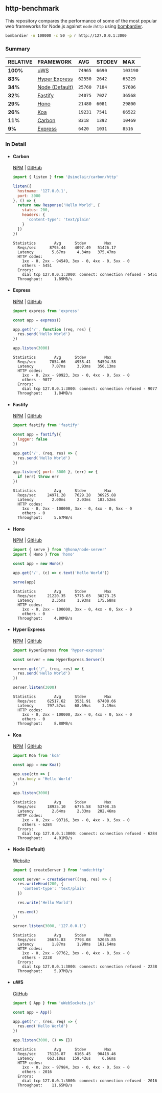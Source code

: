 ## http-benchmark

This repository compares the performance of some of the most popular web frameworks for Node.js against `node:http` using [bombardier](https://github.com/codesenberg/bombardier).

```bash
bombardier -n 100000 -c 50 -p r http://127.0.0.1:3000
```

### Summary

| RELATIVE | FRAMEWORK | AVG | STDDEV | MAX |
| :--- | :--- | :--- | :--- | :--- |
| **100%** | [uWS](#uws) | `74965` | `6690` | `103190` |
| **83%** | [Hyper Express](#hyper-express) | `62550` | `2642` | `65229` |
| **34%** | [Node (Default)](#node-default) | `25760` | `7184` | `57606` |
| **32%** | [Fastify](#fastify) | `24075` | `7027` | `36568` |
| **29%** | [Hono](#hono) | `21480` | `6081` | `29800` |
| **26%** | [Koa](#koa) | `19231` | `7541` | `66522` |
| **11%** | [Carbon](#carbon) | `8318` | `1392` | `10469` |
| **9%** | [Express](#express) | `6420` | `1031` | `8516` |


### In Detail

- #### Carbon
  [NPM](https://npmjs.com/@sinclair/carbon) | [GitHub](https://github.com/sinclairzx81/carbon)
  ```js
  import { listen } from '@sinclair/carbon/http'

  listen({
    hostname: '127.0.0.1',
    port: 3000
  }, () => {
    return new Response('Hello World', {
      status: 200,
      headers: {
        'content-type': 'text/plain'
      }
    })
  })
  ```

  ```
  Statistics        Avg      Stdev        Max
    Reqs/sec      8795.44    4097.49   51426.17
    Latency        5.67ms     4.34ms   375.47ms
    HTTP codes:
      1xx - 0, 2xx - 94549, 3xx - 0, 4xx - 0, 5xx - 0
      others - 5451
    Errors:
      dial tcp 127.0.0.1:3000: connect: connection refused - 5451
    Throughput:     1.89MB/s
  ```

- #### Express
  [NPM](https://npmjs.com/express) | [GitHub](https://github.com/expressjs/express)
  ```js
  import express from 'express'

  const app = express()

  app.get('/', function (req, res) {
    res.send('Hello World')
  })

  app.listen(3000)
  ```

  ```
  Statistics        Avg      Stdev        Max
    Reqs/sec      7054.66    4958.41   54594.58
    Latency        7.07ms     3.93ms   356.13ms
    HTTP codes:
      1xx - 0, 2xx - 90923, 3xx - 0, 4xx - 0, 5xx - 0
      others - 9077
    Errors:
      dial tcp 127.0.0.1:3000: connect: connection refused - 9077
    Throughput:     1.84MB/s
  ```

- #### Fastify
  [NPM](https://npmjs.com/fastify) | [GitHub](https://github.com/fastify/fastify)
  ```js
  import fastify from 'fastify'

  const app = fastify({
    logger: false
  })

  app.get('/', (req, res) => {
    res.send('Hello World')
  })

  app.listen({ port: 3000 }, (err) => {
    if (err) throw err
  })
  ```

  ```
  Statistics        Avg      Stdev        Max
    Reqs/sec     24971.28    7629.28   36925.88
    Latency        2.00ms     2.03ms   183.52ms
    HTTP codes:
      1xx - 0, 2xx - 100000, 3xx - 0, 4xx - 0, 5xx - 0
      others - 0
    Throughput:     5.67MB/s
  ```

- #### Hono
  [NPM](https://npmjs.com/hono) | [GitHub](https://github.com/honojs/hono)
  ```js
  import { serve } from '@hono/node-server'
  import { Hono } from 'hono'

  const app = new Hono()

  app.get('/', (c) => c.text('Hello World'))

  serve(app)
  ```

  ```
  Statistics        Avg      Stdev        Max
    Reqs/sec     21220.35    5775.03   30273.25
    Latency        2.35ms     1.93ms   175.68ms
    HTTP codes:
      1xx - 0, 2xx - 100000, 3xx - 0, 4xx - 0, 5xx - 0
      others - 0
    Throughput:     4.80MB/s
  ```

- #### Hyper Express
  [NPM](https://npmjs.com/hyper-express) | [GitHub](https://github.com/kartikk221/hyper-express)
  ```js
  import HyperExpress from 'hyper-express'

  const server = new HyperExpress.Server()

  server.get('/', (req, res) => {
    res.send('Hello World')
  })

  server.listen(3000)
  ```

  ```
  Statistics        Avg      Stdev        Max
    Reqs/sec     62517.62    3531.91   67408.66
    Latency      797.57us    68.69us     3.19ms
    HTTP codes:
      1xx - 0, 2xx - 100000, 3xx - 0, 4xx - 0, 5xx - 0
      others - 0
    Throughput:     8.88MB/s
  ```

- #### Koa
  [NPM](https://npmjs.com/koa) | [GitHub](https://github.com/koajs/koa)
  ```js
  import Koa from 'koa'

  const app = new Koa()

  app.use(ctx => {
    ctx.body = 'Hello World'
  })

  app.listen(3000)
  ```

  ```
  Statistics        Avg      Stdev        Max
    Reqs/sec     18935.10    6776.58   53708.35
    Latency        2.64ms     2.33ms   202.46ms
    HTTP codes:
      1xx - 0, 2xx - 93716, 3xx - 0, 4xx - 0, 5xx - 0
      others - 6284
    Errors:
      dial tcp 127.0.0.1:3000: connect: connection refused - 6284
    Throughput:     4.01MB/s
  ```

- #### Node (Default)
  [Website](https://nodejs.org/api/http.html)
  ```js
  import { createServer } from 'node:http'

  const server = createServer((req, res) => {
    res.writeHead(200, {
      'content-type': 'text/plain'
    })

    res.write('Hello World')

    res.end()
  })

  server.listen(3000, '127.0.0.1')
  ```

  ```
  Statistics        Avg      Stdev        Max
    Reqs/sec     26675.83    7793.08   52035.85
    Latency        1.87ms     1.90ms   161.64ms
    HTTP codes:
      1xx - 0, 2xx - 97762, 3xx - 0, 4xx - 0, 5xx - 0
      others - 2238
    Errors:
      dial tcp 127.0.0.1:3000: connect: connection refused - 2238
    Throughput:     5.97MB/s
  ```

- #### uWS
  [GitHub](https://github.com/uNetworking/uWebSockets.js)
  ```js
  import { App } from 'uWebSockets.js'

  const app = App()

  app.get('/', (res, req) => {
    res.end('Hello World')
  })

  app.listen(3000, () => {})
  ```

  ```
  Statistics        Avg      Stdev        Max
    Reqs/sec     75126.87    6165.45   90418.46
    Latency      663.18us   159.42us     6.66ms
    HTTP codes:
      1xx - 0, 2xx - 97984, 3xx - 0, 4xx - 0, 5xx - 0
      others - 2016
    Errors:
      dial tcp 127.0.0.1:3000: connect: connection refused - 2016
    Throughput:    11.65MB/s
  ```


